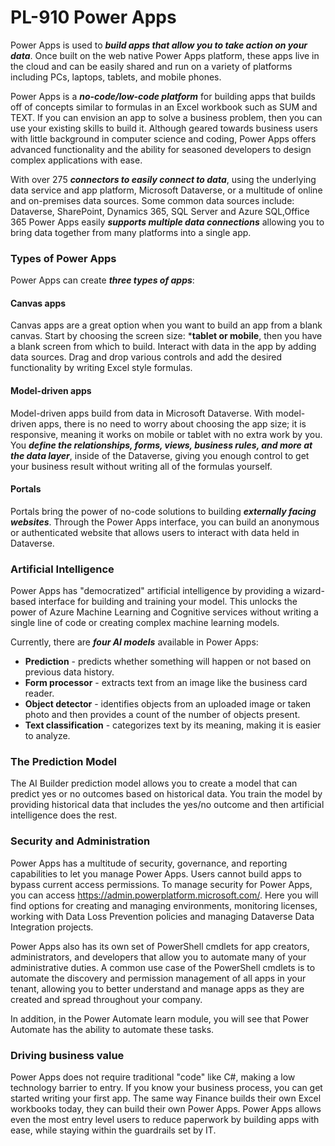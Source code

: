 # PL-910 Power Apps

Power Apps is used to ***build apps that allow you to take action on your data***. Once built on the web native Power Apps platform, these apps live in the cloud and can be easily shared and run on a variety of platforms including PCs, laptops, tablets, and mobile phones.

Power Apps is a ***no-code/low-code platform*** for building apps that builds off of concepts similar to formulas in an Excel workbook such as SUM and TEXT. If you can envision an app to solve a business problem, then you can use your existing skills to build it. Although geared towards business users with little background in computer science and coding, Power Apps offers advanced functionality and the ability for seasoned developers to design complex applications with ease.

With over 275 ***connectors to easily connect to data***, using the underlying data service and app platform, Microsoft Dataverse, or a multitude of online and on-premises data sources. Some common data sources include: Dataverse, SharePoint, Dynamics 365, SQL Server and Azure SQL,Office 365 Power Apps easily ***supports multiple data connections*** allowing you to bring data together from many platforms into a single app.

### Types of Power Apps

Power Apps can create ***three types of apps***: 

#### Canvas apps

Canvas apps are a great option when you want to build an app from a blank canvas. Start by choosing the screen size: ***tablet or mobile**, then you have a blank screen from which to build. Interact with data in the app by adding data sources. Drag and drop various controls and add the desired functionality by writing Excel style formulas. 

#### Model-driven apps

Model-driven apps build from data in Microsoft Dataverse. With model-driven apps, there is no need to worry about choosing the app size; it is responsive, meaning it works on mobile or tablet with no extra work by you. You ***define the relationships, forms, views, business rules, and more at the data layer***, inside of the Dataverse, giving you enough control to get your business result without writing all of the formulas yourself.

#### Portals

Portals bring the power of no-code solutions to building ***externally facing websites***. Through the Power Apps interface, you can build an anonymous or authenticated website that allows users to interact with data held in Dataverse. 

### Artificial Intelligence

Power Apps has "democratized" artificial intelligence by providing a wizard-based interface for building and training your model. This unlocks the power of Azure Machine Learning and Cognitive services without writing a single line of code or creating complex machine learning models.

Currently, there are ***four AI models*** available in Power Apps:

- **Prediction** - predicts whether something will happen or not based on previous data history. 
- **Form processor** - extracts text from an image like the business card reader.
- **Object detector** - identifies objects from an uploaded image or taken photo and then provides a count of the number of objects present.
- **Text classification** - categorizes text by its meaning, making it is easier to analyze.

### The Prediction Model

The AI Builder prediction model allows you to create a model that can predict yes or no outcomes based on historical data. You train the model by providing historical data that includes the yes/no outcome and then artificial intelligence does the rest.

### Security and Administration

Power Apps has a multitude of security, governance, and reporting capabilities to let you manage Power Apps. Users cannot build apps to bypass current access permissions. To manage security for Power Apps, you can access https://admin.powerplatform.microsoft.com/. Here you will find options for creating and managing environments, monitoring licenses, working with Data Loss Prevention policies and managing Dataverse Data Integration projects. 

Power Apps also has its own set of PowerShell cmdlets for app creators, administrators, and developers that allow you to automate many of your administrative duties. A common use case of the PowerShell cmdlets is to automate the discovery and permission management of all apps in your tenant, allowing you to better understand and manage apps as they are created and spread throughout your company.

In addition, in the Power Automate learn module, you will see that Power Automate has the ability to automate these tasks. 

### Driving business value

Power Apps does not require traditional "code" like C#, making a low technology barrier to entry. If you know your business process, you can get started writing your first app. The same way Finance builds their own Excel workbooks today, they can build their own Power Apps. Power Apps allows even the most entry level users to reduce paperwork by building apps with ease, while staying within the guardrails set by IT. 

